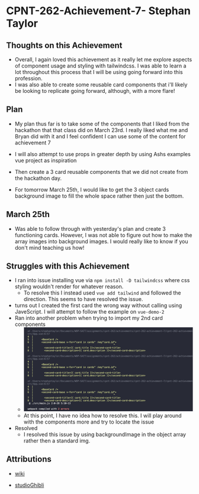 # CPNT-262-Achievement-7- Stephan Taylor

## Thoughts on this Achievement

- Overall, I again loved this achievement as it really let me explore aspects of component usage and styling with tailwindcss. I was able to learn a lot throughout this process that I will be using going forward into this profession.
- I was also able to create some reusable card components that i'll likely be looking to replicate going forward, although, with a more flare!

## Plan

- My plan thus far is to take some of the components that I liked from the hackathon that that class did on March 23rd. I really liked what me and Bryan did with it and I feel confident I can use some of the content for achievement 7

- I will also attempt to use props in greater depth by using Ashs examples vue project as inspiration

- Then create a 3 card reusable components that we did not create from the hackathon day.

- For tomorrow March 25th, I would like to get the 3 object cards background image to fill the whole space rather then just the bottom.

## March 25th

- Was able to follow through with yesterday's plan and create 3 functioning cards. However, I was not able to figure out how to make the array images into background images. I would really like to know if you don't mind teaching us how!

## Struggles with this Achievement

- I ran into issue installing vue via `npm install -D tailwindcss` where css styling wouldn't render for whatever reason.
  - To resolve this I instead used `vue add tailwind` and followed the direction. This seems to have resolved the issue.
- turns out I created the first card the wrong way without calling using JaveScript. I will attempt to follow the example on `vue-demo-2`
- Ran into another problem when trying to import my 2nd card components
  - ![screncap](https://github.com/Stayl045/cpnt-262-achievement-7/blob/b8f4477ab9389ef2b7f792220ac0ede0782658a1/run-serve-problem.png)
  - At this point, I have no idea how to resolve this. I will play around with the components more and try to locate the issue
- Resolved
  - I resolved this issue by using backgroundImage in the object array rather then a standard img.

## Attributions

- [wiki](<https://en.wikipedia.org/wiki/Howl%27s_Moving_Castle_(film)>)

- [studioGhibli](https://www.ghibli.jp/works/howl/#frame&gid=1&pid=40)
